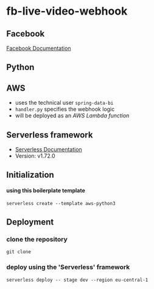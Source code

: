 # fb-live-video-webhook
## Facebook
[Facebook Documentation](https://developers.facebook.com/docs/graph-api/webhooks/getting-started/webhooks-for-pages/)
## Python 

## AWS
- uses the technical user `spring-data-bi`
- `handler.py` specifies the webhook logic
-  will be deployed as an *AWS Lambda function* 
## Serverless framework
- [Serverless Documentation](https://www.serverless.com/framework/docs)
- Version: v1.72.0
## Initialization
#### using this boilerplate template
`serverless create --template aws-python3`
## Deployment
### clone the repository
`git clone`
### deploy using the 'Serverless' framework
`serverless deploy -- stage dev --region eu-central-1`
